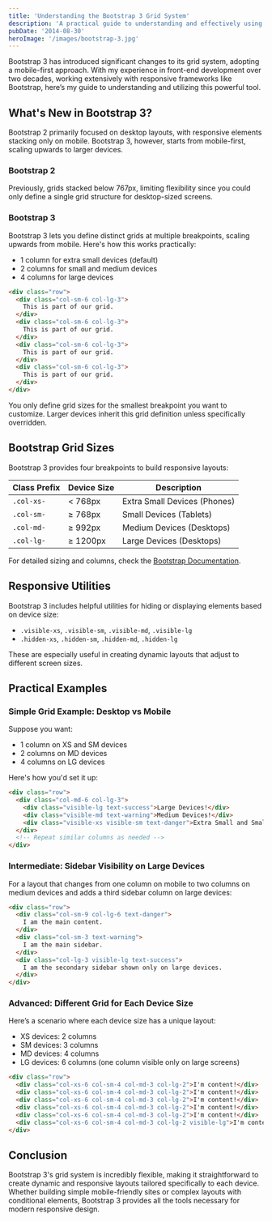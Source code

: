 ```yaml
---
title: 'Understanding the Bootstrap 3 Grid System'
description: 'A practical guide to understanding and effectively using the Bootstrap 3 grid system for responsive web design.'
pubDate: '2014-08-30'
heroImage: '/images/bootstrap-3.jpg'
---
```


Bootstrap 3 has introduced significant changes to its grid system, adopting a mobile-first approach. With my experience in front-end development over two decades, working extensively with responsive frameworks like Bootstrap, here’s my guide to understanding and utilizing this powerful tool.

## What's New in Bootstrap 3?

Bootstrap 2 primarily focused on desktop layouts, with responsive elements stacking only on mobile. Bootstrap 3, however, starts from mobile-first, scaling upwards to larger devices.

### Bootstrap 2

Previously, grids stacked below 767px, limiting flexibility since you could only define a single grid structure for desktop-sized screens.

### Bootstrap 3

Bootstrap 3 lets you define distinct grids at multiple breakpoints, scaling upwards from mobile. Here's how this works practically:

- 1 column for extra small devices (default)
- 2 columns for small and medium devices
- 4 columns for large devices

```html
<div class="row">
  <div class="col-sm-6 col-lg-3">
    This is part of our grid.
  </div>
  <div class="col-sm-6 col-lg-3">
    This is part of our grid.
  </div>
  <div class="col-sm-6 col-lg-3">
    This is part of our grid.
  </div>	
  <div class="col-sm-6 col-lg-3">
    This is part of our grid.
  </div>	
</div>
```

You only define grid sizes for the smallest breakpoint you want to customize. Larger devices inherit this grid definition unless specifically overridden.

## Bootstrap Grid Sizes

Bootstrap 3 provides four breakpoints to build responsive layouts:

| Class Prefix | Device Size   | Description                 |
| ------------ | ------------- | --------------------------- |
| `.col-xs-`   | < 768px       | Extra Small Devices (Phones)|
| `.col-sm-`   | ≥ 768px       | Small Devices (Tablets)     |
| `.col-md-`   | ≥ 992px       | Medium Devices (Desktops)   |
| `.col-lg-`   | ≥ 1200px      | Large Devices (Desktops)    |

For detailed sizing and columns, check the [Bootstrap Documentation](https://getbootstrap.com/docs/3.4/css/#grid).

## Responsive Utilities

Bootstrap 3 includes helpful utilities for hiding or displaying elements based on device size:

- `.visible-xs`, `.visible-sm`, `.visible-md`, `.visible-lg`
- `.hidden-xs`, `.hidden-sm`, `.hidden-md`, `.hidden-lg`

These are especially useful in creating dynamic layouts that adjust to different screen sizes.

## Practical Examples

### Simple Grid Example: Desktop vs Mobile

Suppose you want:

- 1 column on XS and SM devices
- 2 columns on MD devices
- 4 columns on LG devices

Here's how you'd set it up:

```html
<div class="row">
  <div class="col-md-6 col-lg-3">
    <div class="visible-lg text-success">Large Devices!</div>
    <div class="visible-md text-warning">Medium Devices!</div>
    <div class="visible-xs visible-sm text-danger">Extra Small and Small Devices</div>
  </div>
  <!-- Repeat similar columns as needed -->
</div>
```

### Intermediate: Sidebar Visibility on Large Devices

For a layout that changes from one column on mobile to two columns on medium devices and adds a third sidebar column on large devices:

```html
<div class="row">
  <div class="col-sm-9 col-lg-6 text-danger">
    I am the main content.
  </div>
  <div class="col-sm-3 text-warning">
    I am the main sidebar.
  </div>
  <div class="col-lg-3 visible-lg text-success">
    I am the secondary sidebar shown only on large devices.
  </div>
</div>
```

### Advanced: Different Grid for Each Device Size

Here’s a scenario where each device size has a unique layout:

- XS devices: 2 columns
- SM devices: 3 columns
- MD devices: 4 columns
- LG devices: 6 columns (one column visible only on large screens)

```html
<div class="row">
  <div class="col-xs-6 col-sm-4 col-md-3 col-lg-2">I'm content!</div>
  <div class="col-xs-6 col-sm-4 col-md-3 col-lg-2">I'm content!</div>
  <div class="col-xs-6 col-sm-4 col-md-3 col-lg-2">I'm content!</div>
  <div class="col-xs-6 col-sm-4 col-md-3 col-lg-2">I'm content!</div>
  <div class="col-xs-6 col-sm-4 col-md-3 col-lg-2">I'm content!</div>
  <div class="col-xs-6 col-sm-4 col-md-3 col-lg-2 visible-lg">I'm content only visible on large devices!</div>
</div>
```

## Conclusion

Bootstrap 3's grid system is incredibly flexible, making it straightforward to create dynamic and responsive layouts tailored specifically to each device. Whether building simple mobile-friendly sites or complex layouts with conditional elements, Bootstrap 3 provides all the tools necessary for modern responsive design.
